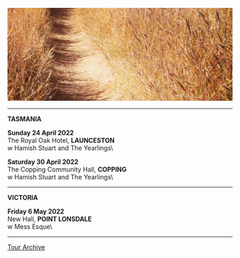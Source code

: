 ![](data/image/news/tourbanner2.jpg)

* * * * *

**TASMANIA**

**Sunday 24 April 2022**\
The Royal Oak Hotel, **LAUNCESTON**\
w Hamish Stuart and The Yearlings\

**Saturday 30 April 2022**\
The Copping Community Hall, **COPPING**\
w Hamish Stuart and The Yearlings\

* * * * * 

**VICTORIA**

**Friday 6 May 2022**\
New Hall, **POINT LONSDALE**\
w Mess Esque\


* * * * * 

[Tour Archive](tour/archive)
